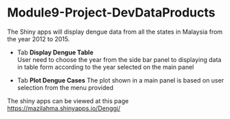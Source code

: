 # Module9-Project-DevDataProducts

The Shiny apps will display dengue data from all the states in Malaysia from the year 2012 to 2015. 

- Tab **Display Dengue Table**  
  User need to choose the year from the side bar panel to displaying data in table form according to the year selected on the main panel

- Tab **Plot Dengue Cases**
  The plot shown in a main panel is based on user selection from the menu provided

The shiny apps can be viewed at this page https://mazilahma.shinyapps.io/Denggi/
